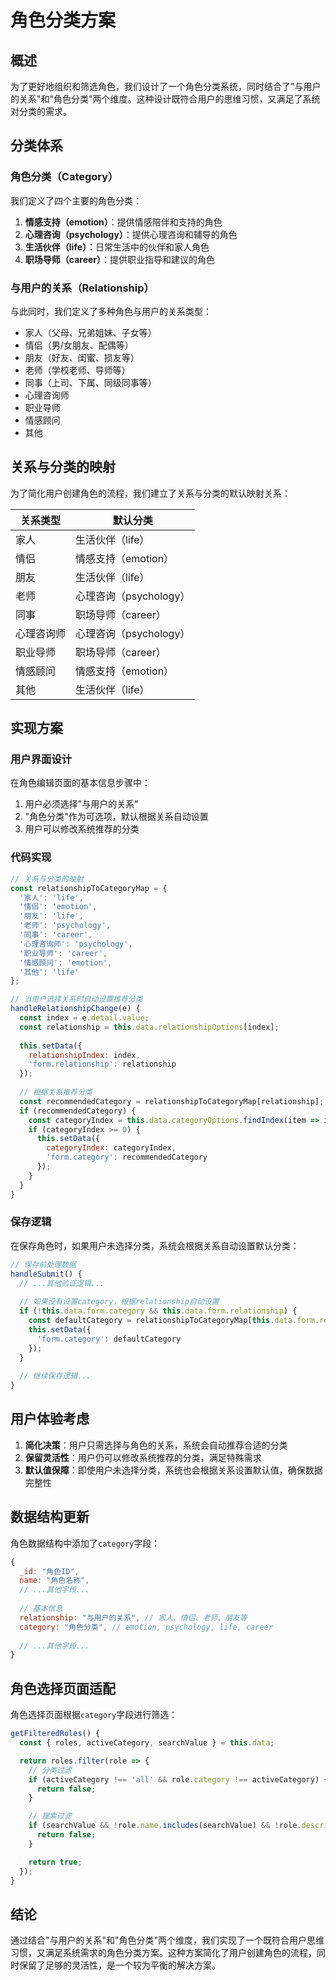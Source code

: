 # 角色分类方案

## 概述

为了更好地组织和筛选角色，我们设计了一个角色分类系统，同时结合了"与用户的关系"和"角色分类"两个维度。这种设计既符合用户的思维习惯，又满足了系统对分类的需求。

## 分类体系

### 角色分类（Category）

我们定义了四个主要的角色分类：

1. **情感支持（emotion）**：提供情感陪伴和支持的角色
2. **心理咨询（psychology）**：提供心理咨询和辅导的角色
3. **生活伙伴（life）**：日常生活中的伙伴和家人角色
4. **职场导师（career）**：提供职业指导和建议的角色

### 与用户的关系（Relationship）

与此同时，我们定义了多种角色与用户的关系类型：

- 家人（父母、兄弟姐妹、子女等）
- 情侣（男/女朋友、配偶等）
- 朋友（好友、闺蜜、损友等）
- 老师（学校老师、导师等）
- 同事（上司、下属、同级同事等）
- 心理咨询师
- 职业导师
- 情感顾问
- 其他

## 关系与分类的映射

为了简化用户创建角色的流程，我们建立了关系与分类的默认映射关系：

| 关系类型 | 默认分类 |
|---------|---------|
| 家人 | 生活伙伴（life） |
| 情侣 | 情感支持（emotion） |
| 朋友 | 生活伙伴（life） |
| 老师 | 心理咨询（psychology） |
| 同事 | 职场导师（career） |
| 心理咨询师 | 心理咨询（psychology） |
| 职业导师 | 职场导师（career） |
| 情感顾问 | 情感支持（emotion） |
| 其他 | 生活伙伴（life） |

## 实现方案

### 用户界面设计

在角色编辑页面的基本信息步骤中：

1. 用户必须选择"与用户的关系"
2. "角色分类"作为可选项，默认根据关系自动设置
3. 用户可以修改系统推荐的分类

### 代码实现

```javascript
// 关系与分类的映射
const relationshipToCategoryMap = {
  '家人': 'life',
  '情侣': 'emotion',
  '朋友': 'life',
  '老师': 'psychology',
  '同事': 'career',
  '心理咨询师': 'psychology',
  '职业导师': 'career',
  '情感顾问': 'emotion',
  '其他': 'life'
};

// 当用户选择关系时自动设置推荐分类
handleRelationshipChange(e) {
  const index = e.detail.value;
  const relationship = this.data.relationshipOptions[index];
  
  this.setData({
    relationshipIndex: index,
    'form.relationship': relationship
  });
  
  // 根据关系推荐分类
  const recommendedCategory = relationshipToCategoryMap[relationship];
  if (recommendedCategory) {
    const categoryIndex = this.data.categoryOptions.findIndex(item => item.id === recommendedCategory);
    if (categoryIndex >= 0) {
      this.setData({
        categoryIndex: categoryIndex,
        'form.category': recommendedCategory
      });
    }
  }
}
```

### 保存逻辑

在保存角色时，如果用户未选择分类，系统会根据关系自动设置默认分类：

```javascript
// 保存前处理数据
handleSubmit() {
  // ...其他验证逻辑...
  
  // 如果没有设置category，根据relationship自动设置
  if (!this.data.form.category && this.data.form.relationship) {
    const defaultCategory = relationshipToCategoryMap[this.data.form.relationship] || 'life';
    this.setData({
      'form.category': defaultCategory
    });
  }
  
  // 继续保存逻辑...
}
```

## 用户体验考虑

1. **简化决策**：用户只需选择与角色的关系，系统会自动推荐合适的分类
2. **保留灵活性**：用户仍可以修改系统推荐的分类，满足特殊需求
3. **默认值保障**：即使用户未选择分类，系统也会根据关系设置默认值，确保数据完整性

## 数据结构更新

角色数据结构中添加了`category`字段：

```javascript
{
  _id: "角色ID",
  name: "角色名称",
  // ...其他字段...
  
  // 基本信息
  relationship: "与用户的关系", // 家人、情侣、老师、朋友等
  category: "角色分类", // emotion, psychology, life, career
  
  // ...其他字段...
}
```

## 角色选择页面适配

角色选择页面根据`category`字段进行筛选：

```javascript
getFilteredRoles() {
  const { roles, activeCategory, searchValue } = this.data;

  return roles.filter(role => {
    // 分类过滤
    if (activeCategory !== 'all' && role.category !== activeCategory) {
      return false;
    }

    // 搜索过滤
    if (searchValue && !role.name.includes(searchValue) && !role.description.includes(searchValue)) {
      return false;
    }

    return true;
  });
}
```

## 结论

通过结合"与用户的关系"和"角色分类"两个维度，我们实现了一个既符合用户思维习惯，又满足系统需求的角色分类方案。这种方案简化了用户创建角色的流程，同时保留了足够的灵活性，是一个较为平衡的解决方案。
